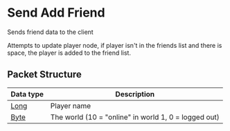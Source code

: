 # Send Add Friend
Sends friend data to the client

Attempts to update player node, if player isn't in the friends list and there is space, the player is added to the friend list.

## Packet Structure
| Data type | Description |
|--|--|
| [Long](/Data-Types.html#common-data-types) | Player name |
| [Byte](/Data-Types.html#common-data-types) | The world (10 = "online" in world 1, 0 = logged out) |
